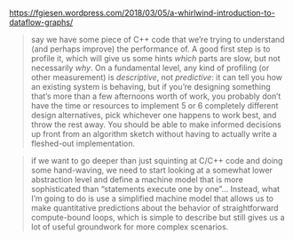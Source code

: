 https://fgiesen.wordpress.com/2018/03/05/a-whirlwind-introduction-to-dataflow-graphs/

> say we have some piece of C++ code that we’re trying to understand (and perhaps improve) the performance of. A good first step is to profile it, which will give us some hints _which_ parts are slow, but not necessarily _why_. On a fundamental level, any kind of profiling (or other measurement) is _descriptive_, not _predictive_: it can tell you how an existing system is behaving, but if you’re designing something that’s more than a few afternoons worth of work, you probably don’t have the time or resources to implement 5 or 6 completely different design alternatives, pick whichever one happens to work best, and throw the rest away. You should be able to make informed decisions up front from an algorithm sketch without having to actually write a fleshed-out implementation.

> if we want to go deeper than just squinting at C/C++ code and doing some hand-waving, we need to start looking at a somewhat lower abstraction level and define a machine model that is more sophisticated than “statements execute one by one”...
> Instead, what I’m going to do is use a simplified machine model that allows us to make quantitative predictions about the behavior of straightforward compute-bound loops, which is simple to describe but still gives us a lot of useful groundwork for more complex scenarios.